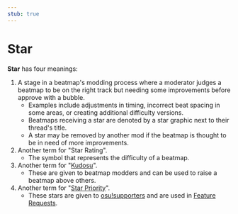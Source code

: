 ```yaml
---
stub: true
---
```


<!-- term definition is outdated now that forum-based modding is gone -->

<!-- we could keep this as a piece of history or something but "stars" are pretty much only used in the context of "star rating" nowadays (didn't edit the original glossary entry) -->

# Star

**Star** has four meanings:

1. A stage in a beatmap's modding process where a moderator judges a beatmap to be on the right track but needing some improvements before approve with a bubble.
   - Examples include adjustments in timing, incorrect beat spacing in some areas, or creating additional difficulty versions.
   - Beatmaps receiving a star are denoted by a star graphic next to their thread's title.
   - A star may be removed by another mod if the beatmap is thought to be in need of more improvements.
2. Another term for "Star Rating".
   - The symbol that represents the difficulty of a beatmap.
3. Another term for "[Kudosu](/wiki/Modding/Kudosu)".
   - These are given to beatmap modders and can be used to raise a beatmap above others.
4. Another term for "[Star Priority](/wiki/Modding/Star_priority)".
   - These stars are given to [osu!supporters](/wiki/osu!support) and are used in [Feature Requests](https://osu.ppy.sh/community/forums/4).
